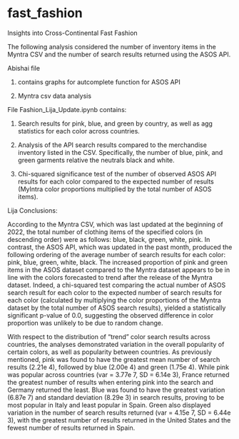 # fast_fashion

Insights into Cross-Continental Fast Fashion

The following analysis considered the number of inventory items in the Myntra CSV and the number of search results returned using the ASOS API.

Abishai file
1. contains graphs for autcomplete function for ASOS API

2. Myntra csv data analysis



File Fashion_Lija_Update.ipynb contains: 
1. Search results for pink, blue, and green by country, as well as agg statistics for each color across countries. 

2. Analysis of the API search results compared to the merchandise inventory listed in the CSV. Specifically, the number of blue, pink, and green garments relative the neutrals black and white. 

3. Chi-squared significance test of the number of observed ASOS API results for each color compared to the expected number of results (MyIntra color proportions multiplied by the total number of ASOS items). 


Lija Conclusions: 

According to the Myntra CSV, which was last updated at the beginning of 2022, the total number of clothing items of the specified colors (in descending order) were as follows: blue, black, green, white, pink. In contrast, the ASOS API, which was updated in the past month, produced the following ordering of the average number of search results for each color: pink, blue, green, white, black. The increased proportion of pink and green items in the ASOS dataset compared to the Myntra dataset appears to be in line with the colors forecasted to trend after the release of the Myntra dataset. Indeed, a chi-squared test comparing the actual number of ASOS search result for each color to the expected number of search results for each color (calculated by multiplying the color proportions of the Myntra dataset by the total number of ASOS search results), yielded a statistically significant p-value of 0.0, suggesting the observed difference in color proportion was unlikely to be due to random change. 

With respect to the distribution of “trend” color search results across countries, the analyses demonstrated variation in the overall popularity of certain colors, as well as popularity between countries. As previously mentioned, pink was found to have the greatest mean number of search results (2.21e 4), followed by blue (2.00e 4) and green (1.75e 4). While pink was popular across countries (var = 3.77e 7, SD = 6.14e 3), France returned the greatest number of results when entering pink into the search and Germany returned the least. Blue was found to have the greatest variation (6.87e 7) and standard deviation (8.29e 3) in search results, proving to be most popular in Italy and least popular in Spain. Green also displayed variation in the number of search results returned (var = 4.15e 7, SD = 6.44e 3), with the greatest number of results returned in the United States and the fewest number of results returned in Spain. 
